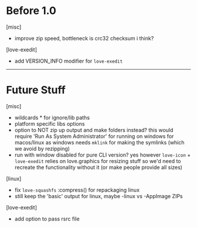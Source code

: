 # Before 1.0
[misc]
- improve zip speed, bottleneck is crc32 checksum i think?

[love-exedit]
- add VERSION_INFO modifier for `love-exedit`


---


# Future Stuff
[misc]
- wildcards * for ignore/lib paths
- platform specific libs options
- option to NOT zip up output and make folders instead?
  this would require 'Run As System Administrator' for running on windows for macos/linux
  as windows needs `mklink` for making the symlinks (which we avoid by rezipping)
- run with window disabled for pure CLI version?
  yes however `love-icon` + `love-exedit` relies on love.graphics for resizing stuff
  so we'd need to recreate the functionality without it (or make people provide all sizes)

[linux]
- fix `love-squashfs` :compress() for repackaging linux
- still keep the 'basic' output for linux, maybe -linux vs -AppImage ZIPs

[love-exedit]
- add option to pass rsrc file
